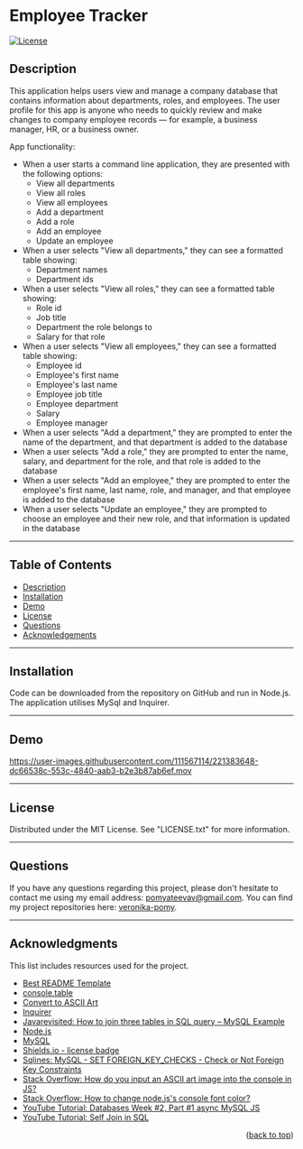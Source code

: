 # Employee Tracker

<!-- License Badge -->
[![License][license-shield]][license-url]

## Description

This application helps users view and manage a company database that contains information about departments, roles, and employees. The user profile for this app is anyone who needs to quickly review and make changes to company employee records — for example, a business manager, HR, or a business owner. 

App functionality: 

- When a user starts a command line application, they are presented with the following options:
  - View all departments
  - View all roles
  - View all employees
  - Add a department
  - Add a role
  - Add an employee
  - Update an employee
- When a user selects "View all departments," they can see a formatted table showing:
  - Department names
  - Department ids
- When a user selects "View all roles," they can see a formatted table showing:
  - Role id
  - Job title
  - Department the role belongs to
  - Salary for that role
- When a user selects "View all employees," they can see a formatted table showing:
  - Employee id
  - Employee's first name
  - Employee's last name
  - Employee job title 
  - Employee department 
  - Salary 
  - Employee manager
- When a user selects "Add a department," they are prompted to enter the name of the department, and that department is added to the database
- When a user selects "Add a role," they are prompted to enter the name, salary, and department for the role, and that role is added to the database
- When a user selects "Add an employee," they are prompted to enter the employee's first name, last name, role, and manager, and that employee is added to the database
- When a user selects "Update an employee," they are prompted to choose an employee and their new role, and that information is updated in the database

---

## Table of Contents

  <ul>
    <li>
      <a href="#description">Description</a>
    </li>
    <li>
      <a href="#installation">Installation</a>
    </li>
    <li>
      <a href="#demo">Demo</a>
    </li>
    <li>
        <a href="#license">License</a>
    </li>
    <li>
        <a href="#questions">Questions</a>
    </li>
    <li>
        <a href="#acknowledgments">Acknowledgements</a>
    </li>
  </ul>

---

## Installation

Code can be downloaded from the repository on GitHub and run in Node.js. The application utilises MySql and Inquirer.

---

## Demo


https://user-images.githubusercontent.com/111567114/221383648-dc66538c-553c-4840-aab3-b2e3b87ab6ef.mov


---

## License

Distributed under the MIT License. See "LICENSE.txt" for more information.

---

## Questions

If you have any questions regarding this project, please don't hesitate to contact me using my email address: pomyateevav@gmail.com. You can find my project repositories here: [veronika-pomy](https://github.com/veronika-pomy?tab=repositories).

___

## Acknowledgments

This list includes resources used for the project. 

- [Best README Template](https://github.com/othneildrew/Best-README-Template/blob/master/README.md)
- [console.table](https://www.npmjs.com/package/console.table)
- [Convert to ASCII Art](https://marketplace.visualstudio.com/items?itemName=BitBelt.converttoasciiart)
- [Inquirer](https://www.npmjs.com/package/inquirer)
- [Javarevisited: How to join three tables in SQL query – MySQL Example](https://javarevisited.blogspot.com/2012/11/how-to-join-three-tables-in-sql-query-mysql-sqlserver.html)
- [Node.js](https://nodejs.org/en/)
- [MySQL](https://www.mysql.com/)
- [Shields.io - license badge](https://shields.io/)
- [Sqlines: MySQL - SET FOREIGN_KEY_CHECKS - Check or Not Foreign Key Constraints](https://www.sqlines.com/mysql/set_foreign_key_checks)
- [Stack Overflow: How do you input an ASCII art image into the console in JS?](https://stackoverflow.com/questions/64381195/how-do-you-input-an-ascii-art-image-into-the-console-in-js)
- [Stack Overflow: How to change node.js's console font color?](https://stackoverflow.com/questions/9781218/how-to-change-node-jss-console-font-color)
- [YouTube Tutorial: Databases Week #2, Part #1 async MySQL JS](https://www.youtube.com/watch?v=8yIuyUum3XU)
- [YouTube Tutorial: Self Join in SQL](https://www.youtube.com/watch?v=7T8b7g7aV1A)

<p align="right">(<a href="#employee-tracker">back to top</a>)</p>

<!-- License & badge -->
[license-shield]: https://img.shields.io/badge/license-MIT-blue?style=for-the-badge
[license-url]: https://github.com/veronika-pomy/Employee-Tracker/blob/main/LICENSE
